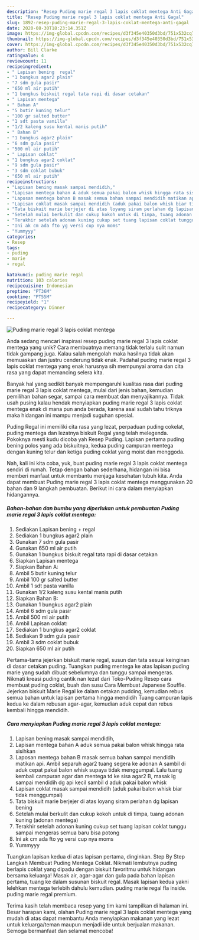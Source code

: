 ```yaml
---
description: "Resep Puding marie regal 3 lapis coklat mentega Anti Gagal"
title: "Resep Puding marie regal 3 lapis coklat mentega Anti Gagal"
slug: 1892-resep-puding-marie-regal-3-lapis-coklat-mentega-anti-gagal
date: 2020-08-30T18:23:14.351Z
image: https://img-global.cpcdn.com/recipes/d3f345e40350d3bd/751x532cq70/puding-marie-regal-3-lapis-coklat-mentega-foto-resep-utama.jpg
thumbnail: https://img-global.cpcdn.com/recipes/d3f345e40350d3bd/751x532cq70/puding-marie-regal-3-lapis-coklat-mentega-foto-resep-utama.jpg
cover: https://img-global.cpcdn.com/recipes/d3f345e40350d3bd/751x532cq70/puding-marie-regal-3-lapis-coklat-mentega-foto-resep-utama.jpg
author: Bill Clarke
ratingvalue: 4
reviewcount: 11
recipeingredient:
- " Lapisan bening  regal"
- "1 bungkus agar2 plain"
- "7 sdm gula pasir"
- "650 ml air putih"
- "1 bungkus biskuit regal tata rapi di dasar cetakan"
- " Lapisan mentega"
- " Bahan A"
- "5 butir kuning telur"
- "100 gr salted butter"
- "1 sdt pasta vanilla"
- "1/2 kaleng susu kental manis putih"
- " Bahan B"
- "1 bungkus agar2 plain"
- "6 sdm gula pasir"
- "500 ml air putih"
- " Lapisan coklat"
- "1 bungkus agar2 coklat"
- "9 sdm gula pasir"
- "3 sdm coklat bubuk"
- "650 ml air putih"
recipeinstructions:
- "Lapisan bening masak sampai mendidih,"
- "Lapisan mentega bahan A aduk semua pakai balon whisk hingga rata sisihkan"
- "Laposan mentega bahan B masak semua bahan sampai mendidih matikan api. Ambil separuh agar2 tuang segera ke adonan A sambil di aduk cepat pakai balon whisk supaya tidak menggumpal. Lalu tuang kembali campuran agar dan mentega td ke sisa agar2 B, masak lg sampai mendidih dg api kecil sambil d aduk pakai balon whisk"
- "Lapisan coklat masak sampai mendidih (aduk pakai balon whisk biar tidak menggumpal)"
- "Tata biskuit marie berjejer di atas loyang siram perlahan dg lapisan bening"
- "Setelah mulai berkulit dan cukup kokoh untuk di timpa, tuang adonan kuning (adonan mentega)"
- "Terakhir setelah adonan kuning cukup set tuang lapisan coklat tunggu sampai mengeras semua baru bisa potong"
- "Ini ak cm ada fto yg versi cup nya moms"
- "Yummyyy"
categories:
- Resep
tags:
- puding
- marie
- regal

katakunci: puding marie regal 
nutrition: 103 calories
recipecuisine: Indonesian
preptime: "PT36M"
cooktime: "PT55M"
recipeyield: "1"
recipecategory: Dinner

---
```



![Puding marie regal 3 lapis coklat mentega](https://img-global.cpcdn.com/recipes/d3f345e40350d3bd/751x532cq70/puding-marie-regal-3-lapis-coklat-mentega-foto-resep-utama.jpg)

Anda sedang mencari inspirasi resep puding marie regal 3 lapis coklat mentega yang unik? Cara membuatnya memang tidak terlalu sulit namun tidak gampang juga. Kalau salah mengolah maka hasilnya tidak akan memuaskan dan justru cenderung tidak enak. Padahal puding marie regal 3 lapis coklat mentega yang enak harusnya sih mempunyai aroma dan cita rasa yang dapat memancing selera kita.

Banyak hal yang sedikit banyak mempengaruhi kualitas rasa dari puding marie regal 3 lapis coklat mentega, mulai dari jenis bahan, kemudian pemilihan bahan segar, sampai cara membuat dan menyajikannya. Tidak usah pusing kalau hendak menyiapkan puding marie regal 3 lapis coklat mentega enak di mana pun anda berada, karena asal sudah tahu triknya maka hidangan ini mampu menjadi suguhan spesial.

Puding Regal ini memiliki cita rasa yang lezat, perpaduan puding cokelat, puding mentega dan lezatnya biskuit Regal yang telah melegenda. Pokoknya mesti kudu dicoba yah Resep Puding. Lapisan pertama puding bening polos yang ada biskuitnya, kedua puding campuran mentega dengan kuning telur dan ketiga puding coklat yang moist dan menggoda.


Nah, kali ini kita coba, yuk, buat puding marie regal 3 lapis coklat mentega sendiri di rumah. Tetap dengan bahan sederhana, hidangan ini bisa memberi manfaat untuk membantu menjaga kesehatan tubuh kita. Anda dapat membuat Puding marie regal 3 lapis coklat mentega menggunakan 20 bahan dan 9 langkah pembuatan. Berikut ini cara dalam menyiapkan hidangannya.

<!--inarticleads1-->

##### Bahan-bahan dan bumbu yang diperlukan untuk pembuatan Puding marie regal 3 lapis coklat mentega:

1. Sediakan  Lapisan bening + regal
1. Sediakan 1 bungkus agar2 plain
1. Gunakan 7 sdm gula pasir
1. Gunakan 650 ml air putih
1. Gunakan 1 bungkus biskuit regal tata rapi di dasar cetakan
1. Siapkan  Lapisan mentega
1. Siapkan  Bahan A:
1. Ambil 5 butir kuning telur
1. Ambil 100 gr salted butter
1. Ambil 1 sdt pasta vanilla
1. Gunakan 1/2 kaleng susu kental manis putih
1. Siapkan  Bahan B:
1. Gunakan 1 bungkus agar2 plain
1. Ambil 6 sdm gula pasir
1. Ambil 500 ml air putih
1. Ambil  Lapisan coklat:
1. Sediakan 1 bungkus agar2 coklat
1. Sediakan 9 sdm gula pasir
1. Ambil 3 sdm coklat bubuk
1. Siapkan 650 ml air putih


Pertama-tama jejerkan biskuit marie regal, susun dan tata sesuai keinginan di dasar cetakan puding. Tuangkan puding mentega ke atas lapisan puding marie yang sudah dibuat sebelumnya dan tunggu sampai mengeras. Nikmati kreasi puding cantik nan lezat dari Toko-Puding Resep cara membuat puding coklat, buah dan susu Cara Membuat Japanese Souffle. Jejerkan biskuit Marie Regal ke dalam cetakan pudding, kemudian rebus semua bahan untuk lapisan pertama hingga mendidih Tuang campuran lapis kedua ke dalam rebusan agar-agar, kemudian aduk cepat dan rebus kembali hingga mendidih. 

<!--inarticleads2-->

##### Cara menyiapkan Puding marie regal 3 lapis coklat mentega:

1. Lapisan bening masak sampai mendidih,
1. Lapisan mentega bahan A aduk semua pakai balon whisk hingga rata sisihkan
1. Laposan mentega bahan B masak semua bahan sampai mendidih matikan api. Ambil separuh agar2 tuang segera ke adonan A sambil di aduk cepat pakai balon whisk supaya tidak menggumpal. Lalu tuang kembali campuran agar dan mentega td ke sisa agar2 B, masak lg sampai mendidih dg api kecil sambil d aduk pakai balon whisk
1. Lapisan coklat masak sampai mendidih (aduk pakai balon whisk biar tidak menggumpal)
1. Tata biskuit marie berjejer di atas loyang siram perlahan dg lapisan bening
1. Setelah mulai berkulit dan cukup kokoh untuk di timpa, tuang adonan kuning (adonan mentega)
1. Terakhir setelah adonan kuning cukup set tuang lapisan coklat tunggu sampai mengeras semua baru bisa potong
1. Ini ak cm ada fto yg versi cup nya moms
1. Yummyyy


Tuangkan lapisan kedua di atas lapisan pertama, dinginkan. Step By Step Langkah Membuat Puding Mentega Coklat. Nikmati lembutnya puding berlapis coklat yang dipadu dengan biskuit favoritmu untuk hidangan bersama keluarga! Masak air, agar-agar dan gula pada bahan lapisan pertama, tuang ke dalam susunan biskuit regal. Masak lapisan kedua yakni lelehkan mentega terlebih dahulu kemudian. puding marie regal fla inside. puding marie regal premium. 

Terima kasih telah membaca resep yang tim kami tampilkan di halaman ini. Besar harapan kami, olahan Puding marie regal 3 lapis coklat mentega yang mudah di atas dapat membantu Anda menyiapkan makanan yang lezat untuk keluarga/teman maupun menjadi ide untuk berjualan makanan. Semoga bermanfaat dan selamat mencoba!
